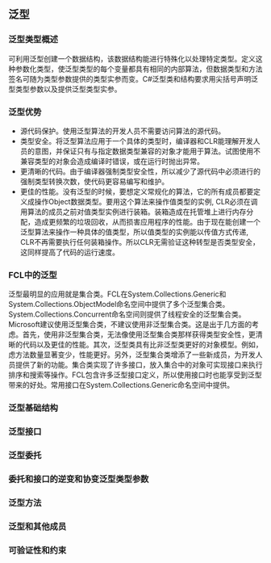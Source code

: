 ## 泛型

### 泛型类型概述
可利用泛型创建一个数据结构，该数据结构能进行特殊化以处理特定类型。定义这种参数化类型，使泛型类型的每个变量都具有相同的内部算法，但数据类型和方法签名可随为类型参数提供的类型实参而变。C#泛型类和结构要求用尖括号声明泛型类型参数以及提供泛型类型实参。

### 泛型优势
- 源代码保护。使用泛型算法的开发人员不需要访问算法的源代码。
- 类型安全。将泛型算法应用于一个具体的类型时，编译器和CLR能理解开发人员的意图，并保证只有与指定数据类型兼容的对象才能用于算法。试图使用不兼容类型的对象会造成编译时错误，或在运行时抛出异常。
- 更清晰的代码。由于编译器强制类型安全性，所以减少了源代码中必须进行的强制类型转换次数，使代码更容易编写和维护。
- 更佳的性能。没有泛型的时候，要想定义常规化的算法，它的所有成员都要定义成操作Object数据类型。要用这个算法来操作值类型的实例, CLR必须在调用算法的成员之前对值类型实例进行装箱。装箱造成在托管堆上进行内存分配，造成更频繁的垃圾回收，从而损害应用程序的性能。由于现在能创建一个泛型算法来操作一种具体的值类型，所以值类型的实例能以传值方式传递, CLR不再需要执行任何装箱操作。所以CLR无需验证这种转型是否类型安全，这同样提高了代码的运行速度。

### FCL中的泛型
泛型最明显的应用就是集合类。FCL在System.Collections.Generic和System.Collections.ObjectModel命名空间中提供了多个泛型集合类。System.Collections.Concurrent命名空间则提供了线程安全的泛型集合类。Microsoft建议使用泛型集合类，不建议使用非泛型集合类。这是出于几方面的考虑。首先，使用非泛型集合类，无法像使用泛型集合类那样获得类型安全性，更清晰的代码以及更佳的性能。其次，泛型类具有比非泛型类更好的对象模型。例如，虑方法数量显著变少，性能更好。另外，泛型集合类增添了一些新成员，为开发人员提供了新的功能。集合类实现了许多接口，放入集合中的对象可实现接口来执行排序和搜索等操作。FCL包含许多泛型接口定义，所以使用接口时也能享受到泛型带来的好处。常用接口在System.Collections.Generic命名空间中提供。


### 泛型基础结构

### 泛型接口

### 泛型委托

### 委托和接口的逆变和协变泛型类型参数

### 泛型方法

### 泛型和其他成员

### 可验证性和约束



